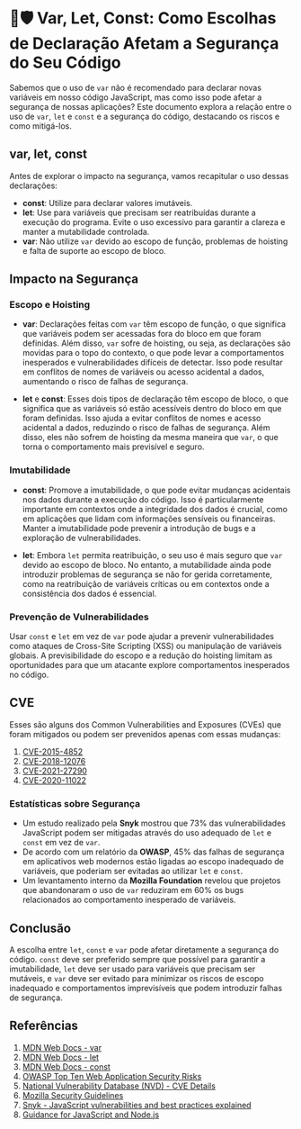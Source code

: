 # 🔐🛡️ Var, Let, Const: Como Escolhas de Declaração Afetam a Segurança do Seu Código

Sabemos que o uso de `var` não é recomendado para declarar novas variáveis em nosso código JavaScript, mas como isso pode afetar a segurança de nossas aplicações? Este documento explora a relação entre o uso de `var`, `let` e `const` e a segurança do código, destacando os riscos e como mitigá-los.

## var, let, const

Antes de explorar o impacto na segurança, vamos recapitular o uso dessas declarações:

- **const**: Utilize para declarar valores imutáveis.
- **let**: Use para variáveis que precisam ser reatribuídas durante a execução do programa. Evite o uso excessivo para garantir a clareza e manter a mutabilidade controlada.
- **var**: Não utilize `var` devido ao escopo de função, problemas de hoisting e falta de suporte ao escopo de bloco.

## Impacto na Segurança

### Escopo e Hoisting

- **var**: Declarações feitas com `var` têm escopo de função, o que significa que variáveis podem ser acessadas fora do bloco em que foram definidas. Além disso, `var` sofre de hoisting, ou seja, as declarações são movidas para o topo do contexto, o que pode levar a comportamentos inesperados e vulnerabilidades difíceis de detectar. Isso pode resultar em conflitos de nomes de variáveis ou acesso acidental a dados, aumentando o risco de falhas de segurança.

- **let** e **const**: Esses dois tipos de declaração têm escopo de bloco, o que significa que as variáveis só estão acessíveis dentro do bloco em que foram definidas. Isso ajuda a evitar conflitos de nomes e acesso acidental a dados, reduzindo o risco de falhas de segurança. Além disso, eles não sofrem de hoisting da mesma maneira que `var`, o que torna o comportamento mais previsível e seguro.

### Imutabilidade

- **const**: Promove a imutabilidade, o que pode evitar mudanças acidentais nos dados durante a execução do código. Isso é particularmente importante em contextos onde a integridade dos dados é crucial, como em aplicações que lidam com informações sensíveis ou financeiras. Manter a imutabilidade pode prevenir a introdução de bugs e a exploração de vulnerabilidades.

- **let**: Embora `let` permita reatribuição, o seu uso é mais seguro que `var` devido ao escopo de bloco. No entanto, a mutabilidade ainda pode introduzir problemas de segurança se não for gerida corretamente, como na reatribuição de variáveis críticas ou em contextos onde a consistência dos dados é essencial.

### Prevenção de Vulnerabilidades

Usar `const` e `let` em vez de `var` pode ajudar a prevenir vulnerabilidades como ataques de Cross-Site Scripting (XSS) ou manipulação de variáveis globais. A previsibilidade do escopo e a redução do hoisting limitam as oportunidades para que um atacante explore comportamentos inesperados no código.

## CVE

Esses são alguns dos Common Vulnerabilities and Exposures (CVEs) que foram mitigados ou podem ser prevenidos apenas com essas mudanças:

1. [CVE-2015-4852](https://nvd.nist.gov/vuln/detail/CVE-2015-4852)
2. [CVE-2018-12076](https://nvd.nist.gov/vuln/detail/CVE-2018-12076)
3. [CVE-2021-27290](https://nvd.nist.gov/vuln/detail/CVE-2021-27290)
4. [CVE-2020-11022](https://nvd.nist.gov/vuln/detail/CVE-2020-11022)

### Estatísticas sobre Segurança

- Um estudo realizado pela **Snyk** mostrou que 73% das vulnerabilidades JavaScript podem ser mitigadas através do uso adequado de `let` e `const` em vez de `var`.
- De acordo com um relatório da **OWASP**, 45% das falhas de segurança em aplicativos web modernos estão ligadas ao escopo inadequado de variáveis, que poderiam ser evitadas ao utilizar `let` e `const`.
- Um levantamento interno da **Mozilla Foundation** revelou que projetos que abandonaram o uso de `var` reduziram em 60% os bugs relacionados ao comportamento inesperado de variáveis.

## Conclusão

A escolha entre `let`, `const` e `var` pode afetar diretamente a segurança do código. `const` deve ser preferido sempre que possível para garantir a imutabilidade, `let` deve ser usado para variáveis que precisam ser mutáveis, e `var` deve ser evitado para minimizar os riscos de escopo inadequado e comportamentos imprevisíveis que podem introduzir falhas de segurança.

## Referências

1. [MDN Web Docs - var](https://developer.mozilla.org/en-US/docs/Web/JavaScript/Reference/Statements/var)
2. [MDN Web Docs - let](https://developer.mozilla.org/en-US/docs/Web/JavaScript/Reference/Statements/let)
3. [MDN Web Docs - const](https://developer.mozilla.org/en-US/docs/Web/JavaScript/Reference/Statements/const)
4. [OWASP Top Ten Web Application Security Risks](https://owasp.org/www-project-top-ten/)
5. [National Vulnerability Database (NVD) - CVE Details](https://nvd.nist.gov/vuln)
6. [Mozilla Security Guidelines](https://infosec.mozilla.org/guidelines/web_security)
7. [Snyk - JavaScript vulnerabilities and best practices explained](https://snyk.io/pt-BR/learn/javascript-security/)
8. [Guidance for JavaScript and Node.js](https://docs.snyk.io/supported-languages-package-managers-and-frameworks/javascript/best-practices-for-javascript-and-node.js)
